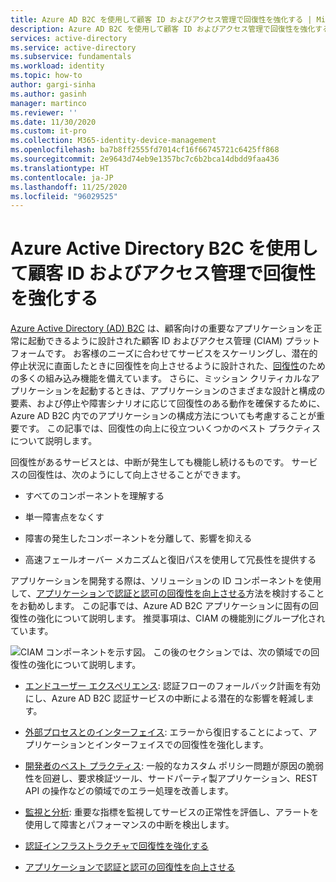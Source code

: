 ```yaml
---
title: Azure AD B2C を使用して顧客 ID およびアクセス管理で回復性を強化する | Microsoft Docs
description: Azure AD B2C を使用して顧客 ID およびアクセス管理で回復性を強化する方法
services: active-directory
ms.service: active-directory
ms.subservice: fundamentals
ms.workload: identity
ms.topic: how-to
author: gargi-sinha
ms.author: gasinh
manager: martinco
ms.reviewer: ''
ms.date: 11/30/2020
ms.custom: it-pro
ms.collection: M365-identity-device-management
ms.openlocfilehash: ba7b8ff2555fd7014cf16f66745721c6425ff868
ms.sourcegitcommit: 2e9643d74eb9e1357bc7c6b2bca14dbdd9faa436
ms.translationtype: HT
ms.contentlocale: ja-JP
ms.lasthandoff: 11/25/2020
ms.locfileid: "96029525"
---
```

# <a name="build-resilience-in-your-customer-identity-and-access-management-with-azure-active-directory-b2c"></a>Azure Active Directory B2C を使用して顧客 ID およびアクセス管理で回復性を強化する

[Azure Active Directory (AD) B2C](https://docs.microsoft.com/azure/active-directory-b2c/overview) は、顧客向けの重要なアプリケーションを正常に起動できるように設計された顧客 ID およびアクセス管理 (CIAM) プラットフォームです。 お客様のニーズに合わせてサービスをスケーリングし、潜在的停止状況に直面したときに回復性を向上させるように設計された、[回復性](https://azure.microsoft.com/blog/advancing-azure-active-directory-availability/)のための多くの組み込み機能を備えています。 さらに、ミッション クリティカルなアプリケーションを起動するときは、アプリケーションのさまざまな設計と構成の要素、および停止や障害シナリオに応じて回復性のある動作を確保するために、Azure AD B2C 内でのアプリケーションの構成方法についても考慮することが重要です。 この記事では、回復性の向上に役立ついくつかのベスト プラクティスについて説明します。

回復性があるサービスとは、中断が発生しても機能し続けるものです。 サービスの回復性は、次のようにして向上させることができます。

- すべてのコンポーネントを理解する

- 単一障害点をなくす

- 障害の発生したコンポーネントを分離して、影響を抑える

- 高速フェールオーバー メカニズムと復旧パスを使用して冗長性を提供する

アプリケーションを開発する際は、ソリューションの ID コンポーネントを使用して、[アプリケーションで認証と認可の回復性を向上させる](resilience-app-development-overview.md)方法を検討することをお勧めします。 この記事では、Azure AD B2C アプリケーションに固有の回復性の強化について説明します。 推奨事項は、CIAM の機能別にグループ化されています。

![CIAM コンポーネントを示す図。](media/resilience-b2c/high-level-components.png) この後のセクションでは、次の領域での回復性の強化について説明します。

- [エンドユーザー エクスペリエンス](resilient-end-user-experience.md): 認証フローのフォールバック計画を有効にし、Azure AD B2C 認証サービスの中断による潜在的な影響を軽減します。

- [外部プロセスとのインターフェイス](resilient-external-processes.md): エラーから復旧することによって、アプリケーションとインターフェイスでの回復性を強化します。  

- [開発者のベスト プラクティス](resilience-b2c-developer-best-practices.md): 一般的なカスタム ポリシー問題が原因の脆弱性を回避し、要求検証ツール、サードパーティ製アプリケーション、REST API の操作などの領域でのエラー処理を改善します。

- [監視と分析](resilience-with-monitoring-alerting.md): 重要な指標を監視してサービスの正常性を評価し、アラートを使用して障害とパフォーマンスの中断を検出します。

- [認証インフラストラクチャで回復性を強化する](resilience-in-infrastructure.md)

- [アプリケーションで認証と認可の回復性を向上させる](resilience-app-development-overview.md)
